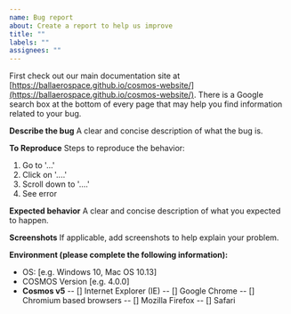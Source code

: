 ```yaml
---
name: Bug report
about: Create a report to help us improve
title: ""
labels: ""
assignees: ""
---
```


First check out our main documentation site at [https://ballaerospace.github.io/cosmos-website/](https://ballaerospace.github.io/cosmos-website/). There is a Google search box at the bottom of every page that may help you find information related to your bug.

**Describe the bug**
A clear and concise description of what the bug is.

**To Reproduce**
Steps to reproduce the behavior:

1. Go to '...'
2. Click on '....'
3. Scroll down to '....'
4. See error

**Expected behavior**
A clear and concise description of what you expected to happen.

**Screenshots**
If applicable, add screenshots to help explain your problem.

**Environment (please complete the following information):**

- OS: [e.g. Windows 10, Mac OS 10.13]
- COSMOS Version [e.g. 4.0.0]
- **Cosmos v5**
  -- [] Internet Explorer (IE)
  -- [] Google Chrome
  -- [] Chromium based browsers
  -- [] Mozilla Firefox
  -- [] Safari
